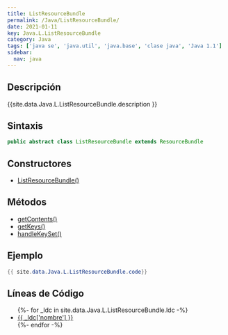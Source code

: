 ```yaml
---
title: ListResourceBundle
permalink: /Java/ListResourceBundle/
date: 2021-01-11
key: Java.L.ListResourceBundle
category: Java
tags: ['java se', 'java.util', 'java.base', 'clase java', 'Java 1.1']
sidebar: 
  nav: java
---
```


## Descripción
{{site.data.Java.L.ListResourceBundle.description }}

## Sintaxis
~~~java
public abstract class ListResourceBundle extends ResourceBundle
~~~

## Constructores
* [ListResourceBundle()](/Java/ListResourceBundle/ListResourceBundle/)

## Métodos
* [getContents()](/Java/ListResourceBundle/getContents/)
* [getKeys()](/Java/ListResourceBundle/getKeys/)
* [handleKeySet()](/Java/ListResourceBundle/handleKeySet/)

## Ejemplo
~~~java
{{ site.data.Java.L.ListResourceBundle.code}}
~~~

## Líneas de Código
<ul>
{%- for _ldc in site.data.Java.L.ListResourceBundle.ldc -%}
   <li>
       <a href="{{_ldc['url'] }}">{{ _ldc['nombre'] }}</a>
   </li>
{%- endfor -%}
</ul>
